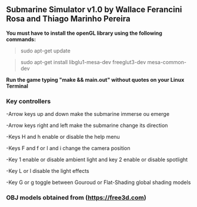 ## Submarine Simulator v1.0 by Wallace Ferancini Rosa and Thiago Marinho Pereira

__You must have to install the openGL library using the following commands:__

> sudo apt-get update

> sudo apt-get install libglu1-mesa-dev freeglut3-dev mesa-common-dev

__Run the game typing "make && main.out" without quotes on your Linux Terminal__

### Key controllers

-Arrow keys up and down make the submarine immerse ou emerge

-Arrow keys right and left make the submarine change its direction

-Keys H and h enable or disable the help menu

-Keys F and f or I and i change the camera position

-Key 1 enable or disable ambient light and key 2 enable or disable spotlight

-Key L or l disable the light effects

-Key G or g toggle between Gouroud or Flat-Shading global shading models


### OBJ models obtained from (https://free3d.com)
